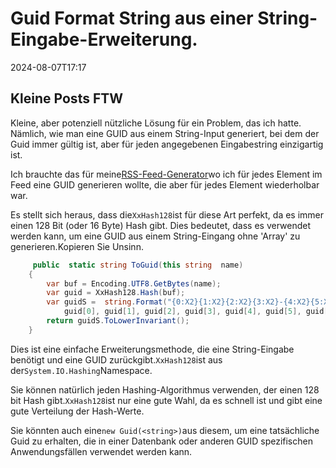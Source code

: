 # Guid Format String aus einer String-Eingabe-Erweiterung.

<!--category-- C# -->
<datetime class="hidden">2024-08-07T17:17</datetime>

## Kleine Posts FTW

Kleine, aber potenziell nützliche Lösung für ein Problem, das ich hatte. Nämlich, wie man eine GUID aus einem String-Input generiert, bei dem der Guid immer gültig ist, aber für jeden angegebenen Eingabestring einzigartig ist.

Ich brauchte das für meine[RSS-Feed-Generator](/blog/addinganrssfilewithaspnetcore)wo ich für jedes Element im Feed eine GUID generieren wollte, die aber für jedes Element wiederholbar war.

Es stellt sich heraus, dass die`XxHash128`ist für diese Art perfekt, da es immer einen 128 Bit (oder 16 Byte) Hash gibt. Dies bedeutet, dass es verwendet werden kann, um eine GUID aus einem String-Eingang ohne 'Array' zu generieren.Kopieren Sie Unsinn.

```csharp
     public  static string ToGuid(this string  name)
    {
        var buf = Encoding.UTF8.GetBytes(name);
        var guid = XxHash128.Hash(buf);
        var guidS =  string.Format("{0:X2}{1:X2}{2:X2}{3:X2}-{4:X2}{5:X2}-{6:X2}{7:X2}-{8:X2}{9:X2}-{10:X2}{11:X2}{12:X2}{13:X2}{14:X2}{15:X2}", 
            guid[0], guid[1], guid[2], guid[3], guid[4], guid[5], guid[6], guid[7], guid[8], guid[9], guid[10], guid[11], guid[12], guid[13], guid[14], guid[15]);
        return guidS.ToLowerInvariant();
    }
```

Dies ist eine einfache Erweiterungsmethode, die eine String-Eingabe benötigt und eine GUID zurückgibt.`XxHash128`ist aus der`System.IO.Hashing`Namespace.

Sie können natürlich jeden Hashing-Algorithmus verwenden, der einen 128 bit Hash gibt.`XxHash128`ist nur eine gute Wahl, da es schnell ist und gibt eine gute Verteilung der Hash-Werte.

Sie könnten auch eine`new Guid(<string>)`aus diesem, um eine tatsächliche Guid zu erhalten, die in einer Datenbank oder anderen GUID spezifischen Anwendungsfällen verwendet werden kann.